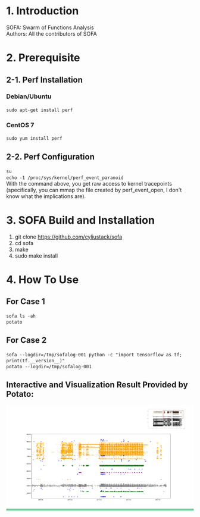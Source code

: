 # 1. Introduction
SOFA: Swarm of Functions Analysis  
Authors: All the contributors of SOFA

# 2. Prerequisite

## 2-1. Perf Installation 
### Debian/Ubuntu
`sudo apt-get install perf` 
### CentOS 7
`sudo yum install perf`

## 2-2. Perf Configuration
`su`  
`echo -1 /proc/sys/kernel/perf_event_paranoid`    
With the command above, you get raw access to kernel tracepoints (specifically, you can mmap the file created by perf_event_open, I don't know what the implications are).

# 3. SOFA Build and Installation 
1. git clone https://github.com/cyliustack/sofa
2. cd sofa 
3. make 
4. sudo make install

# 4. How To Use
## For Case 1
```
sofa ls -ah
potato 
```
## For Case 2
```
sofa --logdir=/tmp/sofalog-001 python -c "import tensorflow as tf; print(tf.__version__)"
potato --logdir=/tmp/sofalog-001
```
## Interactive and Visualization Result Provided by Potato:  
![Alt text](demo.png)

